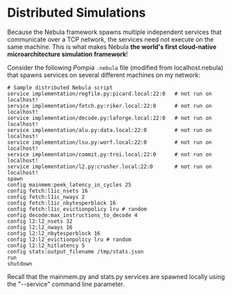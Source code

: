 # Distributed Simulations

Because the Nebula framework spawns multiple independent
services that communicate over a TCP network, the services need not execute
on the same machine. This is what makes Nebula
**the world's first cloud-native microarchitecture simulation framework**!

Consider the following Pompia `.nebula` file (modified from localhost.nebula)
that spawns services on several different machines on my network:

    # Sample distributed Nebula script
    service implementation/regfile.py:picard.local:22:0   # not run on localhost!
    service implementation/fetch.py:riker.local:22:0      # not run on localhost!
    service implementation/decode.py:laforge.local:22:0   # not run on localhost!
    service implementation/alu.py:data.local:22:0         # not run on localhost!
    service implementation/lsu.py:worf.local:22:0         # not run on localhost!
    service implementation/commit.py:troi.local:22:0      # not run on localhost!
    service implementation/l2.py:crusher.local:22:0       # not run on localhost!
    spawn
    config mainmem:peek_latency_in_cycles 25
    config fetch:l1ic_nsets 16
    config fetch:l1ic_nways 2
    config fetch:l1ic_nbytesperblock 16
    config fetch:l1ic_evictionpolicy lru # random
    config decode:max_instructions_to_decode 4
    config l2:l2_nsets 32
    config l2:l2_nways 16
    config l2:l2_nbytesperblock 16
    config l2:l2_evictionpolicy lru # random
    config l2:l2_hitlatency 5
    config stats:output_filename /tmp/stats.json
    run
    shutdown

Recall that the mainmem.py and stats.py services are spawned locally using
the "--service" command line parameter.